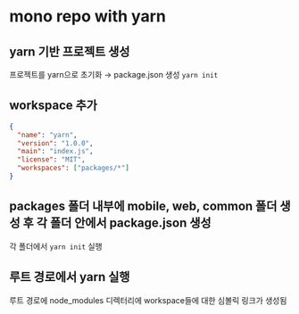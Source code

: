 # mono repo with yarn

## yarn 기반 프로젝트 생성

프로젝트를 yarn으로 초기화 → package.json 생성
`yarn init`

## workspace 추가

```json
{
  "name": "yarn",
  "version": "1.0.0",
  "main": "index.js",
  "license": "MIT",
  "workspaces": ["packages/*"]
}
```

## packages 폴더 내부에 mobile, web, common 폴더 생성 후 각 폴더 안에서 package.json 생성

각 폴더에서 `yarn init` 실행

## 루트 경로에서 yarn 실행

루트 경로에 node_modules 디렉터리에 workspace들에 대한 심볼릭 링크가 생성됨

